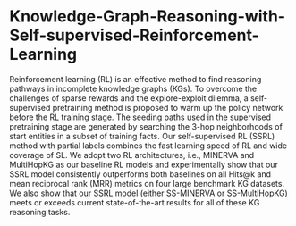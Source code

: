 # Knowledge-Graph-Reasoning-with-Self-supervised-Reinforcement-Learning
Reinforcement learning (RL) is an effective method to find reasoning pathways in incomplete knowledge graphs (KGs). To overcome the challenges of sparse rewards and the explore-exploit dilemma, a self-supervised pretraining method is proposed to warm up the policy network before the RL training stage. The seeding paths used in the supervised pretraining stage are generated by searching the 3-hop neighborhoods of start entities in a subset of training facts. Our self-supervised RL (SSRL) method with partial labels combines the fast learning speed of RL and wide coverage of SL. We adopt two RL architectures, i.e., MINERVA and MultiHopKG as our baseline RL models and experimentally show that our SSRL model consistently outperforms both baselines on all Hits@k and mean reciprocal rank (MRR) metrics on four large benchmark KG datasets. We also show that our SSRL model (either SS-MINERVA or SS-MultiHopKG) meets or exceeds current state-of-the-art results for all of these KG reasoning tasks.
